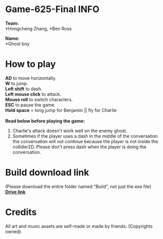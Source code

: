 # Game-625-Final INFO

**Team:** <br>
*Hongcheng Zhang, *Ben Ross <br>

**Name:** <br>
*Ghost boy<br>

# How to play
**AD** to move horizontally.<br>
**W** to jump.<br>
**Left shift** to dash.<br>
**Left mouse click** to attack.<br>
**Mouse roll** to switch characters.<br>
**ESC** to pause the game. <br>
**Hold space** = long jump for Benjamin || fly for Charlie <br>
<br>
**Read below before playing the game:**
1. Charlie's attack doesn't work well on the enemy ghost. <br>
2. Sometimes if the player uses a dash in the middle of the conversation the conversation will not continue because the player is not inside the collider2D. Please don't press dash when the player is doing the conversation. 

# Build download link
(Please download the entire folder named "Build", not just the exe file) <br>
[**Drive link**](https://drive.google.com/drive/folders/1UmUn1V4HbuO0sytkH7Bhb47-yaq14HY6?usp=sharing) <br>

# Credits
All art and music assets are self-made or made by friends. (Copyrights owned) 
